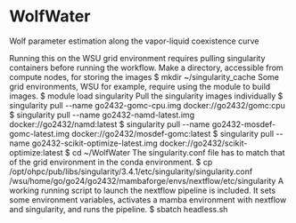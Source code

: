 # WolfWater
Wolf parameter estimation along the vapor-liquid coexistence curve

Running this on the WSU grid environment requires pulling singularity containers before running the workflow.
Make a directory, accessible from compute nodes, for storing the images
$ mkdir ~/singularity_cache
Some grid environments, WSU for example, require using the module to build images.
$ module load singularity
Pull the singularity images individually
$ singularity pull  --name go2432-gomc-cpu.img docker://go2432/gomc:cpu
$ singularity pull  --name go2432-namd-latest.img docker://go2432/namd:latest
$ singularity pull  --name go2432-mosdef-gomc-latest.img docker://go2432/mosdef-gomc:latest
$ singularity pull  --name go2432-scikit-optimize-latest.img docker://go2432/scikit-optimize:latest
$ cd ~/WolfWater
The singularity.conf file has to match that of the grid environment in the conda environment.
$ cp /opt/ohpc/pub/libs/singularity/3.4.1/etc/singularity/singularity.conf /wsu/home/go/go24/go2432/mambaforge/envs/nextflow/etc/singularity
A working running script to launch the nextflow pipeline is included.
It sets some environment variables, activates a mamba environment with nextflow and singularity, and runs the pipeline.
$ sbatch headless.sh


